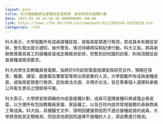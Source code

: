 ```yaml
---
layout: post
title: 科大稱鼓勵師生接種疫苗或檢測　將安排校內接種計劃
date: 2021-05-28 16:58:30.000000000 +08:00
link: https://news.rthk.hk/rthk/ch/component/k2/1593149-20210528.htm
categories: rthk
---
```


科大表示，大學鼓勵所有成員接種疫苗，或每兩星期進行檢測，若成員未有跟從安排，會先發出提示通知，後作警告，情況持續將採取紀律行動。科大又指，將與承辦商落實其員工的接種疫苗或定期檢測安排，短暫到訪校園的訪客，則毋須跟從疫苗接種或檢測要求。

科大向學生及教職員發電郵，指將於9月起恢復面授課堂與研究合作，預期在宿舍、餐廳、課室、圖書館及實驗室等將出現密集的人流，大學鼓勵所有成員接種疫苗，或每兩星期進行檢測，認為做法合適、合理亦合法，並在尊重個人選擇和承擔公共衛生責任之間取得平衡。

科大表示，大學將安排兩輪校內疫苗接種計劃，成員可選擇接種科興或復必泰疫苗，以方便所有包括教職員家屬、家庭傭工，以及在校內提供常規服務的承辦商員工等成員。科大指，具備醫生文件、證明因健康原因而不適合接種疫苗的成員，大學將資助其定期檢測，而因其他原因而選擇不接種的人士，須自費進行檢測。
